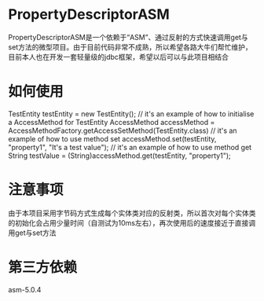 # PropertyDescriptorASM
  PropertyDescriptorASM是一个依赖于“ASM”、通过反射的方式快速调用get与set方法的微型项目。由于目前代码非常不成熟，所以希望各路大牛们帮忙维护，目前本人也在开发一套轻量级的jdbc框架，希望以后可以与此项目相结合
# 如何使用
  TestEntity testEntity = new TestEntity();
  // it's an example of how to initialise a AccessMethod for TestEntity
  AccessMethod accessMethod = AccessMethodFactory.getAccessSetMethod(TestEntity.class)
  // it's an example of how to use method set
  accessMethod.set(testEntity, "property1", "It's a test value");
  // it's an example of how to use method get
  String testValue = (String)accessMethod.get(testEntity, "property1");
# 注意事项
  由于本项目采用字节码方式生成每个实体类对应的反射类，所以首次对每个实体类的初始化会占用少量时间（自测试为10ms左右），再次使用后的速度接近于直接调用get与set方法
# 第三方依赖
  asm-5.0.4
